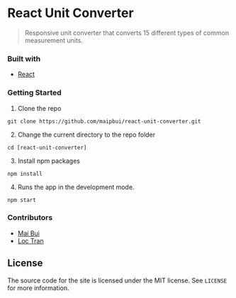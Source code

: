 # React Unit Converter
> Responsive unit converter that converts 15 different types of common measurement units.

### Built with
- [React](https://github.com/facebook/react)

### Getting Started
1. Clone the repo
```shell
git clone https://github.com/maipbui/react-unit-converter.git
```
2.  Change the current directory to the repo folder
```shell 
cd [react-unit-converter]
```
3. Install npm packages
```shell
npm install
```
4. Runs the app in the development mode.
```shell
npm start
```

### Contributors
- [Mai Bui](https://github.com/maipbui)
- [Loc Tran](https://github.com/loctran15)

## License
The source code for the site is licensed under the MIT license. See `LICENSE` for more information.
